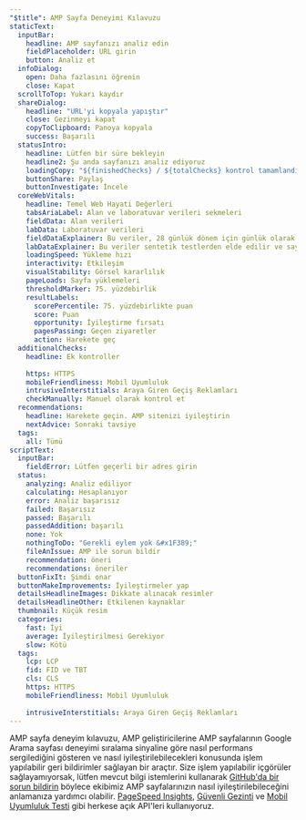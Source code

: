 ```yaml
---
"$title": AMP Sayfa Deneyimi Kılavuzu
staticText:
  inputBar:
    headline: AMP sayfanızı analiz edin
    fieldPlaceholder: URL girin
    button: Analiz et
  infoDialog:
    open: Daha fazlasını öğrenin
    close: Kapat
  scrollToTop: Yukarı kaydır
  shareDialog:
    headline: "URL'yi kopyala yapıştır"
    close: Gezinmeyi kapat
    copyToClipboard: Panoya kopyala
    success: Başarılı
  statusIntro:
    headline: Lütfen bir süre bekleyin
    headline2: Şu anda sayfanızı analiz ediyoruz
    loadingCopy: "${finishedChecks} / ${totalChecks} kontrol tamamlandı"
    buttonShare: Paylaş
    buttonInvestigate: İncele
  coreWebVitals:
    headline: Temel Web Hayati Değerleri
    tabsAriaLabel: Alan ve laboratuvar verileri sekmeleri
    fieldData: Alan verileri
    labData: Laboratuvar verileri
    fieldDataExplainer: Bu veriler, 28 günlük dönem için günlük olarak güncellenir.
    labDataExplainer: Bu veriler sentetik testlerden elde edilir ve sayfa deneyimini etkilemez.
    loadingSpeed: Yükleme hızı
    interactivity: Etkileşim
    visualStability: Görsel kararlılık
    pageLoads: Sayfa yüklemeleri
    thresholdMarker: 75. yüzdebirlik
    resultLabels:
      scorePercentile: 75. yüzdebirlikte puan
      score: Puan
      opportunity: İyileştirme fırsatı
      pagesPassing: Geçen ziyaretler
      action: Harekete geç
  additionalChecks:
    headline: Ek kontroller
    
    https: HTTPS
    mobileFriendliness: Mobil Uyumluluk
    intrusiveInterstitials: Araya Giren Geçiş Reklamları
    checkManually: Manuel olarak kontrol et
  recommendations:
    headline: Harekete geçin. AMP sitenizi iyileştirin
    nextAdvice: Sonraki tavsiye
  tags:
    all: Tümü
scriptText:
  inputBar:
    fieldError: Lütfen geçerli bir adres girin
  status:
    analyzing: Analiz ediliyor
    calculating: Hesaplanıyor
    error: Analiz başarısız
    failed: Başarısız
    passed: Başarılı
    passedAddition: başarılı
    none: Yok
    nothingToDo: "Gerekli eylem yok &#x1F389;"
    fileAnIssue: AMP ile sorun bildir
    recommendation: öneri
    recommendations: öneriler
  buttonFixIt: Şimdi onar
  buttonMakeImprovements: İyileştirmeler yap
  detailsHeadlineImages: Dikkate alınacak resimler
  detailsHeadlineOther: Etkilenen kaynaklar
  thumbnail: Küçük resim
  categories:
    fast: İyi
    average: İyileştirilmesi Gerekiyor
    slow: Kötü
  tags:
    lcp: LCP
    fid: FID ve TBT
    cls: CLS
    https: HTTPS
    mobileFriendliness: Mobil Uyumluluk
    
    intrusiveInterstitials: Araya Giren Geçiş Reklamları
---
```


AMP sayfa deneyim kılavuzu, AMP geliştiricilerine AMP sayfalarının Google Arama sayfası deneyimi sıralama sinyaline göre nasıl performans sergilediğini gösteren ve nasıl iyileştirilebilecekleri konusunda işlem yapılabilir geri bildirimler sağlayan bir araçtır. Size işlem yapılabilir içgörüler sağlayamıyorsak, lütfen mevcut bilgi istemlerini kullanarak [GitHub'da bir sorun bildirin](https://github.com/ampproject/amphtml/issues/new?assignees=&labels=Type:+Page+experience&template=page-experience.md&title=Page+experience+issue) böylece ekibimiz AMP sayfalarınızın nasıl iyileştirilebileceğini anlamanıza yardımcı olabilir. [PageSpeed Insights](https://developers.google.com/speed/pagespeed/insights/?hl=tr), [Güvenli Gezinti](https://developers.google.com/safe-browsing/v4/lookup-api?hl=tr) ve [Mobil Uyumluluk Testi](https://search.google.com/test/mobile-friendly?hl=tr) gibi herkese açık API'leri kullanıyoruz.
